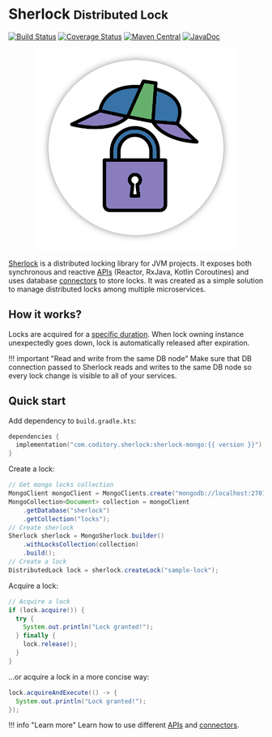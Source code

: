 # Sherlock <small>Distributed Lock</small>

[![Build Status](https://travis-ci.org/coditory/sherlock-distributed-lock.svg?branch=master)](https://travis-ci.org/coditory/sherlock-distributed-lock)
[![Coverage Status](https://coveralls.io/repos/github/coditory/sherlock-distributed-lock/badge.svg)](https://coveralls.io/github/coditory/sherlock-distributed-lock)
[![Maven Central](https://maven-badges.herokuapp.com/maven-central/com.coditory.sherlock/sherlock-api-sync/badge.svg)](https://search.maven.org/search?q=com.coditory.sherlock)
[![JavaDoc](https://www.javadoc.io/badge/com.coditory.sherlock/sherlock-api-sync.svg)](http://www.javadoc.io/doc/com.coditory.sherlock/sherlock-api-sync)

<div style="text-align: center">
<img src="assets/img/logo.png" alt="Sherlock Distributed Lock Logo">
</div>

[Sherlock](https://github.com/coditory/sherlock-distributed-lock) is a distributed locking library for JVM projects.
It exposes both synchronous and reactive [APIs](api) (Reactor, RxJava, Kotlin Coroutines) and uses database [connectors](connectors) to store locks.
It was created as a simple solution to manage distributed locks among multiple microservices.

## How it works?

Locks are acquired for a [specific duration](locks#lock-duration).
When lock owning instance unexpectedly goes down,
lock is automatically released after expiration.

!!! important "Read and write from the same DB node"
    Make sure that DB connection passed to Sherlock reads and writes to the same DB node
    so every lock change is visible to all of your services.

## Quick start

Add dependency to `build.gradle.kts`:

```kotlin
dependencies {
  implementation("com.coditory.sherlock:sherlock-mongo:{{ version }}")
}
```

Create a lock:
```java
// Get mongo locks collection
MongoClient mongoClient = MongoClients.create("mongodb://localhost:27017/sherlock");
MongoCollection<Document> collection = mongoClient
    .getDatabase("sherlock")
    .getCollection("locks");
// Create sherlock
Sherlock sherlock = MongoSherlock.builder()
    .withLocksCollection(collection)
    .build();
// Create a lock
DistributedLock lock = sherlock.createLock("sample-lock");
```

Acquire a lock:
```java
// Acquire a lock
if (lock.acquire()) {
  try {
    System.out.println("Lock granted!");
  } finally {
    lock.release();
  }
}
```

...or acquire a lock in a more concise way:
```java
lock.acquireAndExecute(() -> {
  System.out.println("Lock granted!");
});
```

!!! info "Learn more"
    Learn how to use different [APIs](api) and [connectors](connectors).
